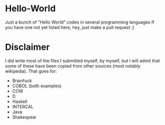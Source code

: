 # Hello-World
Just a bunch of "Hello World" codes in several programming languages
If you have one not yet listed here, hey, just make a pull request ;)


# Disclaimer

I did write most of the files I submitted myself, by myself, but I will admit that some of these have been copied from other sources (most notably wikipedia).
That goes for:
- Brainfuck
- COBOL (both examples)
- COW
- D
- Haskell
- INTERCAL
- Java
- Shakespear
